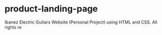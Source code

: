 # product-landing-page
Ibanez Electric Guitars Website (Personal Project) using HTML and CSS. All rights re
